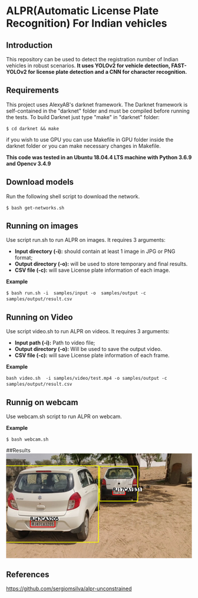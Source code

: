 # ALPR(Automatic License Plate Recognition) For Indian vehicles

## Introduction
This repository can be used to detect the registration number of Indian vehicles in robust scenarios. 
**It uses YOLOv2 for vehicle detection, FAST-YOLOv2 for license plate detection and a CNN for character recognition.**

## Requirements
This project uses AlexyAB's darknet framework. The Darknet framework is self-contained in the "darknet" folder
and must be compiled before running the tests. To build Darknet just type "make" in "darknet" folder:

```
$ cd darknet && make
```

if you wish to use GPU you can use Makefile in GPU folder inside the darknet folder or you can make necessary changes in Makefile.

**This code was tested in an Ubuntu 18.04.4 LTS machine with Python 3.6.9 and Opencv 3.4.9**

## Download models
Run the following shell script to download the network.
```
$ bash get-networks.sh
```



## Running on images
Use script run.sh to run ALPR on images. It requires 3 arguments:
* __Input directory (-i):__ should contain at least 1 image in JPG or PNG format;
* __Output directory (-o):__ will be used to store temporary and final results.
* __CSV file (-c):__ will save License plate information of each image.

**Example**
```
$ bash run.sh -i  samples/input -o  samples/output -c samples/output/result.csv
```

## Running on Video
Use script video.sh to run ALPR on videos. It requires 3 arguments:
* __Input path (-i):__ Path to video file;
* __Output directory (-o):__ Will be used to save the output video.
* __CSV file (-c):__ will save License plate information of each frame.

**Example**
```
bash video.sh  -i samples/video/test.mp4 -o samples/output -c samples/output/result.csv
```
## Runnig on webcam
Use webcam.sh script to run ALPR on webcam.

**Example**
```
$ bash webcam.sh
```

##Results
![GitHub Logo](/output.png)



## References
https://github.com/sergiomsilva/alpr-unconstrained
